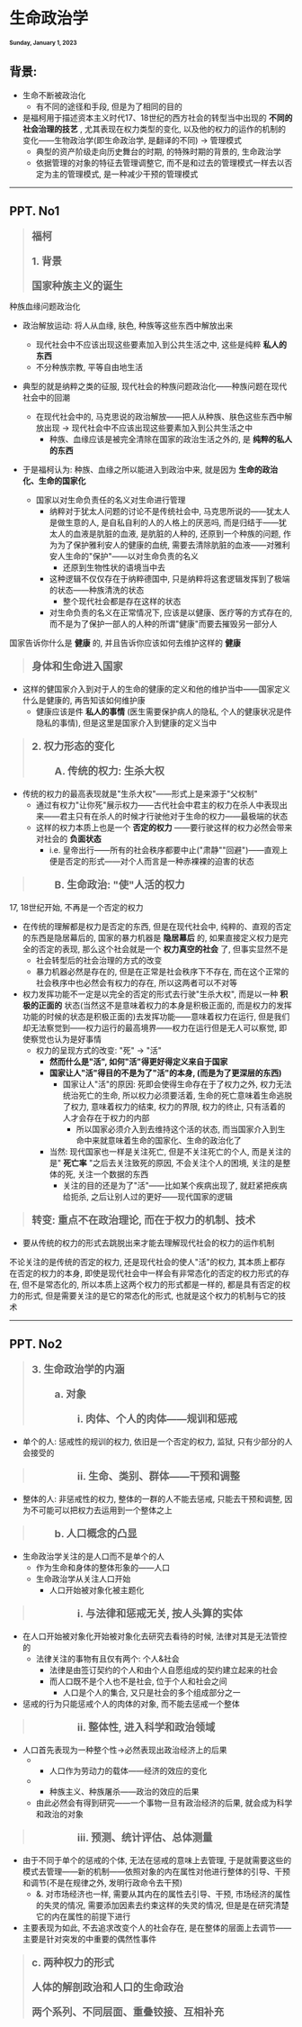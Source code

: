 # 生命政治学

<font size = 1>**Sunday, January 1, 2023**</font>

## 背景: 
- 生命不断被政治化
  - 有不同的途径和手段, 但是为了相同的目的
- 是福柯用于描述资本主义时代17、18世纪的西方社会的转型当中出现的 **不同的社会治理的技艺** , 尤其表现在权力类型的变化, 以及他的权力的运作的机制的变化——生物政治学(即生命政治学, 是翻译的不同) → 管理模式
  - 典型的资产阶级走向历史舞台的时期, 的特殊时期的背景的, 生命政治学
  - 依据管理的对象的特征去管理调整它, 而不是和过去的管理模式一样去以否定为主的管理模式, 是一种减少干预的管理模式

---

## PPT. No1

> <font size = 4>**福柯**
> 
> **1. 背景**
> 
> **国家种族主义的诞生**</font>

种族血缘问题政治化
- 政治解放运动: 将人从血缘, 肤色, 种族等这些东西中解放出来
  - 现代社会中不应该出现这些要素加入到公共生活之中, 这些是纯粹 **私人的东西**
  - 不分种族宗教, 平等自由地生活

- 典型的就是纳粹之类的征服, 现代社会的种族问题政治化——种族问题在现代社会中的回潮
  - 在现代社会中的, 马克思说的政治解放——把人从种族、肤色这些东西中解放出现 → 现代社会中不应该出现这些要素加入到公共生活之中
    - 种族、血缘应该是被完全清除在国家的政治生活之外的, 是 **纯粹的私人的东西** 
- 于是福柯认为: 种族、血缘之所以能进入到政治中来, 就是因为 **生命的政治化、生命的国家化**
  - 国家以对生命负责任的名义对生命进行管理
    - 纳粹对于犹太人问题的讨论不是传统社会中, 马克思所说的——犹太人是做生意的人, 是自私自利的人的人格上的厌恶吗, 而是归结于——犹太人的血液是肮脏的血液, 是肮脏的人种的, 还原到一个种族的问题, 作为为了保护雅利安人的健康的血统, 需要去清除肮脏的血液——对雅利安人生命的"保护"——以对生命负责的名义
      - 还原到生物性状的语境当中去
    - 这种逻辑不仅仅存在于纳粹德国中, 只是纳粹将这套逻辑发挥到了极端的状态——种族清洗的状态
      - 整个现代社会都是存在这样的状态
    - 对生命负责的名义在正常情况下, 应该是以健康、医疗等的方式存在的, 而不是为了保护一部人的人种的所谓"健康"而要去摧毁另一部分人

国家告诉你什么是 **健康** 的, 并且告诉你应该如何去维护这样的 **健康**

> <font size = 4>
> 
> **身体和生命进入国家**
> 
> </font>

- 这样的健国家介入到对于人的生命的健康的定义和他的维护当中——国家定义什么是健康的, 再告知该如何维护康
  - 健康应该是件 **私人的事情** (医生需要保护病人的隐私, 个人的健康状况是件隐私的事情), 但是这里是国家介入到健康的定义当中

> <font size = 4>
> 
> **2. 权力形态的变化**
> 
> &nbsp; &nbsp; &nbsp; &nbsp; **A. 传统的权力: 生杀大权**
> 
> </font>
- 传统的权力的最高表现就是"生杀大权"——形式上是来源于"父权制"
  - 通过有权力"让你死"展示权力——古代社会中君主的权力在杀人中表现出来——君主只有在杀人的时候才行驶他对于生命的权力——最极端的状态
  - 这样的权力本质上也是一个 **否定的权力** ——要行驶这样的权力必然会带来对社会的 **负面状态**
    - i.e. 皇帝出行——所有的社会秩序都要中止("肃静""回避")——直观上便是否定的形式——对个人而言是一种赤裸裸的迫害的状态

> <font size = 4>
> 
> &nbsp; &nbsp; &nbsp; &nbsp; **B. 生命政治: "使"人活的权力**
> 
> </font>

17, 18世纪开始, 不再是一个否定的权力

- 在传统的理解都是权力是否定的东西, 但是在现代社会中, 纯粹的、直观的否定的东西是隐居幕后的, 国家的暴力机器是 **隐居幕后** 的, 如果直接定义权力是完全的否定的表现, 那么这个社会就是一个 **权力真空的社会** 了, 但事实显然不是
  - 社会转型后的社会治理的方式的改变
  - 暴力机器必然是存在的, 但是在正常是社会秩序下不存在, 而在这个正常的社会秩序中也必然会有权力的存在, 所以这两者可以不对等
- 权力发挥功能不一定是以完全的否定的形式去行驶"生杀大权", 而是以一种 **积极的正面的** 状态(当然这不是意味着权力的本身是积极正面的, 而是权力的发挥功能的时候的状态是积极正面的)去发挥功能——意味着权力在运行, 但是我们却无法察觉到——权力运行的最高境界——权力在运行但是无人可以察觉, 即使察觉也认为是好事情
  - 权力的呈现方式的改变: "死" → "活"
    - **然而什么是"活", 如何"活"得更好得定义来自于国家**
    - **国家让人"活"得目的不是为了"活"的本身, (而是为了更深层的东西)**
      - 国家让人"活"的原因: 死即会使得生命存在于了权力之外, 权力无法统治死亡的生命, 所以权力必须要活着, 生命的死亡意味着生命逃脱了权力, 意味着权力的结束, 权力的界限, 权力的终止, 只有活着的人才会存在于权力的内部
        - 所以国家必须介入到去维持这个活的状态, 而当国家介入到生命中来就意味着生命的国家化、生命的政治化了
    - 当然: 现代国家也一样是关注死亡, 但是不关注死亡的个人, 而是关注的是" **死亡率** "之后去关注致死的原因, 不会关注个人的困境, 关注的是整体的死, 关注一个数据的东西
      - 关注的目的还是为了"活"——比如某个疾病出现了, 就赶紧把疾病给扼杀, 之后让别人过的更好——现代国家的逻辑

> <font size = 4>
> 
> **转变: 重点不在政治理论, 而在于权力的机制、技术**
> 
> </font>

- 要从传统的权力的形式去跳脱出来才能去理解现代社会的权力的运作机制

不论关注的是传统的否定的权力, 还是现代社会的使人"活"的权力, 其本质上都存在否定的权力的本身, 即使是现代社会中一样会有非常态化的否定的权力形式的存在, 但不是常态化的, 所以本质上这两个权力的形式都是一样的, 都是具有否定的权力的形式, 但是需要关注的是它的常态化的形式, 也就是这个权力的机制与它的技术

---

## PPT. No2

> <font size = 4>
> 
> **3. 生命政治学的内涵**
> 
> &nbsp; &nbsp; &nbsp; &nbsp; **a. 对象**
> 
> &nbsp; &nbsp; &nbsp; &nbsp; &nbsp; &nbsp; &nbsp; &nbsp; **i. 肉体、个人的肉体——规训和惩戒**
> 
> </font>

- 单个的人: 惩戒性的规训的权力, 依旧是一个否定的权力, 监狱, 只有少部分的人会接受的

> <font size = 4>
> 
> &nbsp; &nbsp; &nbsp; &nbsp; &nbsp; &nbsp; &nbsp; &nbsp; **ii. 生命、类别、群体——干预和调整**
> 
> </font>
- 整体的人: 非惩戒性的权力, 整体的一群的人不能去惩戒, 只能去干预和调整, 因为不可能可以把权力去运用到一个整体之上

> <font size = 4>
> 
> &nbsp; &nbsp; &nbsp; &nbsp; **b. 人口概念的凸显**
> 
> </font>
- 生命政治学关注的是人口而不是单个的人
  - 作为生命和身体的整体形象的——人口
  - 生命政治学从关注人口开始
    - 人口开始被对象化被主题化

> <font size = 4>
> 
> &nbsp; &nbsp; &nbsp; &nbsp; &nbsp; &nbsp; &nbsp; &nbsp; **i. 与法律和惩戒无关, 按人头算的实体**
> 
> </font>
- 在人口开始被对象化开始被对象化去研究去看待的时候, 法律对其是无法管控的
  - 法律关注的事物有且仅有两个: 个人&社会
    - 法律是由签订契约的个人和由个人自愿组成的契约建立起来的社会
    - 而人口既不是个人也不是社会, 位于个人和社会之间
      - 人口是个人的集合, 又只是社会的多个组成部分之一
- 惩戒的行为只能惩戒个人的肉体的对象, 而不能去惩戒一个整体

> <font size = 4>
> 
> &nbsp; &nbsp; &nbsp; &nbsp; &nbsp; &nbsp; &nbsp; &nbsp; **ii. 整体性, 进入科学和政治领域**
> 
> </font>
- 人口首先表现为一种整个性→必然表现出政治经济上的后果
  - - 人口作为劳动力的载体——经济的效应的变化
  - - 种族主义、种族屠杀——政治的效应的后果
  - 由此必然会有得到研究——一个事物一旦有政治经济的后果, 就会成为科学和政治的对象

> <font size = 4>
> 
> &nbsp; &nbsp; &nbsp; &nbsp; &nbsp; &nbsp; &nbsp; &nbsp; **iii. 预测、统计评估、总体测量**
> 
> </font>
- 由于不同于单个的惩戒的个体, 无法在惩戒的意味上去管理, 于是就需要这些的模式去管理——新的机制——依照对象的内在属性对他进行整体的引导、干预和调节(不是在规律之外, 发明行政命令去干预)
  - &. 对市场经济也一样, 需要从其内在的属性去引导、干预, 市场经济的属性的失灵的情况, 需要添加因素去约束这样的失灵的情况, 但是是在研究清楚它的内在属性的前提下进行
- 主要表现为如此, 不去追求改变个人的社会存在, 是在整体的层面上去调节——主要是针对突发的中重要的偶然性事件

> <font size = 4>
> 
> **c. 两种权力的形式**
> 
> **人体的解剖政治和人口的生命政治**
> 
> **两个系列、不同层面、重叠铰接、互相补充**
> 
> </font>